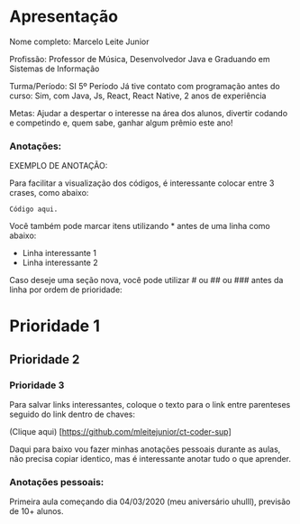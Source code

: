 # Apresentação

Nome completo: Marcelo Leite Junior

Profissão: Professor de Música, Desenvolvedor Java e Graduando em Sistemas de Informação

Turma/Período: SI 5º Período
Já tive contato com programação antes do curso: Sim, com Java, Js, React, React Native, 2 anos de experiência

Metas: Ajudar a despertar o interesse na área dos alunos, divertir codando e competindo e, quem sabe, ganhar algum prêmio este ano!

### Anotações:

EXEMPLO DE ANOTAÇÃO:

Para facilitar a visualização dos códigos, é interessante colocar entre 3 crases, como abaixo:
```
Código aqui.
```

Você também pode marcar itens utilizando * antes de uma linha como abaixo:

* Linha interessante 1
* Linha interessante 2

Caso deseje uma seção nova, você pode utilizar # ou ## ou ### antes da linha por ordem de prioridade:

# Prioridade 1
## Prioridade 2
### Prioridade 3

Para salvar links interessantes, coloque o texto para o link entre parenteses seguido do link dentro de chaves:

(Clique aqui) [https://github.com/mleitejunior/ct-coder-sup]

Daqui para baixo vou fazer minhas anotações pessoais durante as aulas, não precisa copiar identico, mas é interessante anotar tudo o que aprender.

### Anotações pessoais:

Primeira aula começando dia 04/03/2020 (meu aniversário uhulll), previsão de 10+ alunos.
